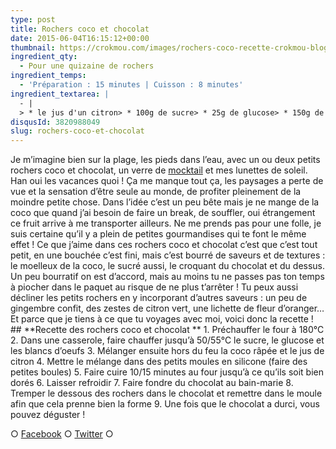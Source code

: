 ```yaml
---
type: post
title: Rochers coco et chocolat
date: 2015-06-04T16:15:12+00:00
thumbnail: https://crokmou.com/images/rochers-coco-recette-crokmou-blog-culinaire.jpg
ingredient_qty: 
  - Pour une quizaine de rochers
ingredient_temps: 
  - 'Préparation : 15 minutes | Cuisson : 8 minutes'
ingredient_textarea: |
  - |
  > * le jus d'un citron> * 100g de sucre> * 25g de glucose> * 150g de coco râpée> * 75g de blancs d'oeufs> * chocolat noir
disqusId: 3820988049
slug: rochers-coco-et-chocolat
---
```


Je m’imagine bien sur la plage, les pieds dans l’eau, avec un ou deux petits rochers coco et chocolat, un verre de [mocktail](http://www.crokmou.com/mocktail-cocktail-sans-alcool/) et mes lunettes de soleil. Han oui les vacances quoi ! Ça me manque tout ça, les paysages a perte de vue et la sensation d’être seule au monde, de profiter pleinement de la moindre petite chose. Dans l’idée c’est un peu bête mais je ne mange de la coco que quand j’ai besoin de faire un break, de souffler, oui étrangement ce fruit arrive à me transporter ailleurs. Ne me prends pas pour une folle, je suis certaine qu’il y a plein de petites gourmandises qui te font le même effet ! Ce que j’aime dans ces rochers coco et chocolat c’est que c’est tout petit, en une bouchée c’est fini, mais c’est bourré de saveurs et de textures : le moelleux de la coco, le sucré aussi, le croquant du chocolat et du dessus. Un peu bourratif on est d’accord, mais au moins tu ne passes pas ton temps à piocher dans le paquet au risque de ne plus t’arrêter ! Tu peux aussi décliner les petits rochers en y incorporant d’autres saveurs : un peu de gingembre confit, des zestes de citron vert, une lichette de fleur d’oranger… Et parce que je tiens à ce que tu voyages avec moi, voici donc la recette !   ## **Recette des rochers coco et chocolat ** 1\. Préchauffer le four à 180°C 2\. Dans une casserole, faire chauffer jusqu’à 50/55°C le sucre, le glucose et les blancs d’oeufs 3\. Mélanger ensuite hors du feu la coco râpée et le jus de citron 4\. Mettre le mélange dans des petits moules en silicone (faire des petites boules) 5\. Faire cuire 10/15 minutes au four jusqu’à ce qu’ils soit bien dorés 6\. Laisser refroidir 7\. Faire fondre du chocolat au bain-marie 8\. Tremper le dessous des rochers dans le chocolat et remettre dans le moule afin que cela prenne bien la forme 9\. Une fois que le chocolat a durci, vous pouvez déguster !  

○ [Facebook](https://www.facebook.com/crokmou.blog) ○ [Twitter](https://twitter.com/Crokmou) ○